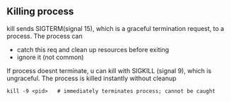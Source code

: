 ## Killing process
kill <pid> sends SIGTERM(signal 15), which is a graceful termination request, to a process. 
The process can
- catch this req and clean up resources before exiting
- ignore it (not common)

If process doesnt terminate, u can kill with SIGKILL (signal 9), which is ungraceful. The process is killed 
instantly without cleanup
```
kill -9 <pid>   # immediately terminates process; cannot be caught
```
